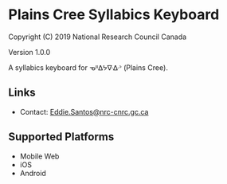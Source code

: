 Plains Cree Syllabics Keyboard
==============================

Copyright (C) 2019 National Research Council Canada

Version 1.0.0

A syllabics keyboard for ᓀᐦᐃᔭᐍᐏᐣ (Plains Cree).

Links
-----

 * Contact:  <Eddie.Santos@nrc-cnrc.gc.ca>

Supported Platforms
-------------------
 * Mobile Web
 * iOS
 * Android

